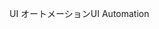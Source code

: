 <span data-ttu-id="7d894-101">UI オートメーション</span><span class="sxs-lookup"><span data-stu-id="7d894-101">UI Automation</span></span>